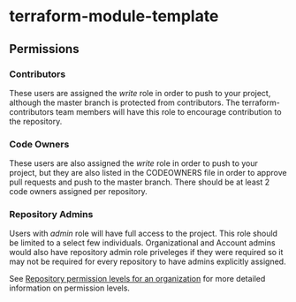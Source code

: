 # terraform-module-template

## Permissions

### Contributors
These users are assigned the *write* role in order to push to your project, although the master branch is protected from contributors.  The terraform-contributors team members will have this role to encourage contribution to the repository.
### Code Owners
These users are also assigned the *write* role in order to push to your project, but they are also listed in the CODEOWNERS file in order to approve pull requests and push to the master branch.  There should be at least 2 code owners assigned per repository.
### Repository Admins
Users with *admin* role will have full access to the project.  This role should be limited to a select few individuals. Organizational and Account admins would also have repository admin role priveleges if they were required so it may not be required for every repository to have admins explicitly assigned.

See [Repository permission levels for an organization](https://help.github.com/en/github/setting-up-and-managing-organizations-and-teams/repository-permission-levels-for-an-organization) for more detailed information on permission levels.



